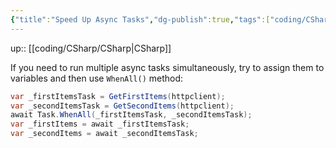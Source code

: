 ```yaml
---
{"title":"Speed Up Async Tasks","dg-publish":true,"tags":["coding/CSharp"],"language":"en","permalink":"/coding/c-sharp/speed-up-async-tasks/","dgPassFrontmatter":true}
---
```


up:: [[coding/CSharp/CSharp\|CSharp]]

If you need to run multiple async tasks simultaneously, try to assign them to variables and then use `WhenAll()` method:

```cs
var _firstItemsTask = GetFirstItems(httpclient);
var _secondItemsTask = GetSecondItems(httpclient);
await Task.WhenAll(_firstItemsTask, _secondItemsTask);
var _firstItems = await _firstItemsTask;
var _secondItems = await _secondItemsTask;
```
